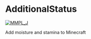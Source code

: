 # AdditionalStatus

[![MMPL_J](https://img.shields.io/badge/license-MMPL__%20J-blue.svg)](http://tsoft-web.com/nokiyen/minecraft/modding/MMPL_J)

Add moisture and stamina to Minecraft

